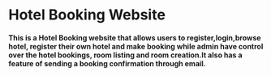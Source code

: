<h1><b>Hotel Booking Website</b></h1>
<h4>This is a Hotel Booking website that allows users to register,login,browse hotel, 
register their own hotel and make booking while admin have control over the hotel bookings,
room listing and room creation.It also has a feature of sending a booking confirmation through
email.</h4>
